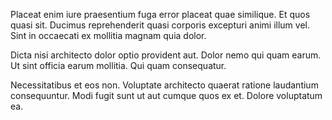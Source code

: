 Placeat enim iure praesentium fuga error placeat quae similique. Et quos quasi sit. Ducimus reprehenderit quasi corporis excepturi animi illum vel. Sint in occaecati ex mollitia magnam quia dolor.
 Dicta nisi architecto dolor optio provident aut. Dolor nemo qui quam earum. Ut sint officia earum mollitia. Qui quam consequatur.
 Necessitatibus et eos non. Voluptate architecto quaerat ratione laudantium consequuntur. Modi fugit sunt ut aut cumque quos ex et. Dolore voluptatum ea.